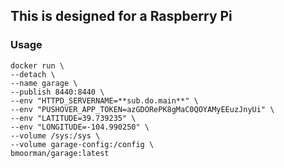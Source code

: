 ## This is designed for a Raspberry Pi

### Usage
```
docker run \
--detach \
--name garage \
--publish 8440:8440 \
--env "HTTPD_SERVERNAME=**sub.do.main**" \
--env "PUSHOVER_APP_TOKEN=azGDORePK8gMaC0QOYAMyEEuzJnyUi" \
--env "LATITUDE=39.739235" \
--env "LONGITUDE=-104.990250" \
--volume /sys:/sys \
--volume garage-config:/config \
bmoorman/garage:latest
```
